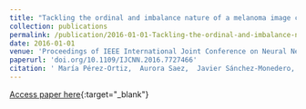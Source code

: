 ```yaml
---
title: "Tackling the ordinal and imbalance nature of a melanoma image classification problem"
collection: publications
permalink: /publication/2016-01-01-Tackling-the-ordinal-and-imbalance-nature-of-a-melanoma-image-classification-problem
date: 2016-01-01
venue: 'Proceedings of IEEE International Joint Conference on Neural Networks (IJCNN2016)'
paperurl: 'doi.org/10.1109/IJCNN.2016.7727466'
citation: ' María Pérez-Ortiz,  Aurora Saez,  Javier Sánchez-Monedero,  Pedro Antonio Gutiérrez,  César Hervás-Martínez, &quot;Tackling the ordinal and imbalance nature of a melanoma image classification problem.&quot; Proceedings of IEEE International Joint Conference on Neural Networks (IJCNN2016), 2016, pp. 2156-2163.'
---
```

[Access paper here](http://doi.org/10.1109/IJCNN.2016.7727466){:target="_blank"}
